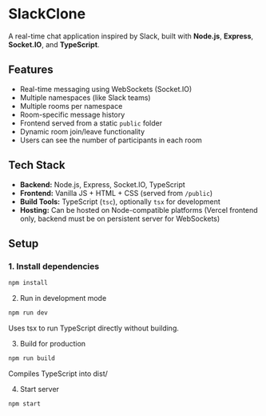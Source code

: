 # SlackClone

A real-time chat application inspired by Slack, built with **Node.js**, **Express**, **Socket.IO**, and **TypeScript**.

## Features

- Real-time messaging using WebSockets (Socket.IO)
- Multiple namespaces (like Slack teams)
- Multiple rooms per namespace
- Room-specific message history
- Frontend served from a static `public` folder
- Dynamic room join/leave functionality
- Users can see the number of participants in each room

## Tech Stack

- **Backend:** Node.js, Express, Socket.IO, TypeScript
- **Frontend:** Vanilla JS + HTML + CSS (served from `/public`)
- **Build Tools:** TypeScript (`tsc`), optionally `tsx` for development
- **Hosting:** Can be hosted on Node-compatible platforms (Vercel frontend only, backend must be on persistent server for WebSockets)

## Setup

### 1. Install dependencies

```bash
npm install
```

2. Run in development mode

```bash
npm run dev
```

Uses tsx to run TypeScript directly without building.

3. Build for production

```bash
npm run build
```

Compiles TypeScript into dist/

4. Start server

```bash
npm start
```
